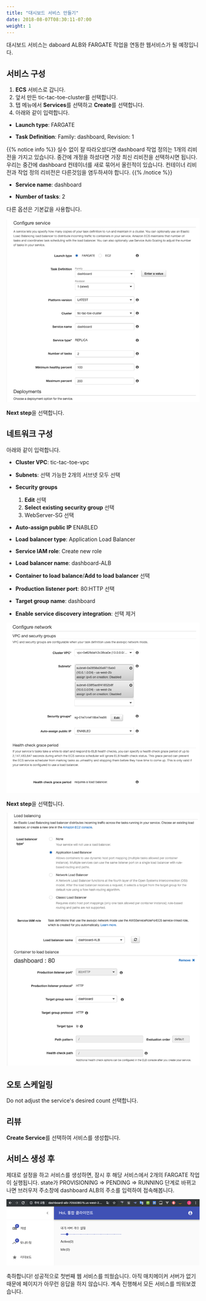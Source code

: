 ```yaml
---
title: "대시보드 서비스 만들기"
date: 2018-08-07T08:30:11-07:00
weight: 1
---
```


대시보드 서비스는 daboard ALB와 FARGATE 작업을 연동한 웹서비스가 될 예정입니다.

## 서비스 구성

1. **ECS** 서비스로 갑니다.
1. 앞서 만든 tic-tac-toe-cluster를 선택합니다.
1. 탭 메뉴에서 **Services**를 선택하고 **Create**를 선택합니다.
1. 아래와 같이 입력합니다.

* **Launch type**: FARGATE

* **Task Definition**: Family: dashboard, Revision: 1


{{% notice info %}}
실수 없이 잘 따라오셨다면 dashboard 작업 정의는 1개의 리비전을 가지고 있습니다. 중간에 개정을 하셨다면 가장 최신 리비전을 선택하시면 됩니다. 우리는 중간에 dashboard 컨테이너를 새로 묶어서 올린적이 있습니다. 컨테이너 리비전과 작업 정의 리비전은 다른것임을 염두하셔야 합니다. 
{{% /notice %}}

* **Service name**: dashboard

* **Number of tasks**: 2

다른 옵션은 기본값을 사용합니다.

![Example Service](/images/tic-tac-toe/service-dashbard-1.png)

**Next step**을 선택합니다.


## 네트워크 구성

아래와 같이 입력합니다.

* **Cluster VPC**: tic-tac-toe-vpc

* **Subnets**: 선택 가능한 2개의 서브넷 모두 선택

* **Security groups**

  1. **Edit** 선택
  1. **Select existing security group** 선택
  1. WebServer-SG 선택

* **Auto-assign public IP** ENABLED

* **Load balancer type**: Application Load Balancer

* **Service IAM role**: Create new role

* **Load balancer name**: dashboard-ALB

* **Container to load balance**/**Add to load balancer** 선택

* **Production listener port**: 80:HTTP 선택

* **Target group name**: dashboard

* **Enable service discovery integration**: 선택 제거

![Example Service](/images/tic-tac-toe/service-dashbard-2.png)

**Next step**을 선택합니다.


![Example Service](/images/tic-tac-toe/service-dashbard-3.png)

## 오토 스케일링

Do not adjust the service's desired count 선택합니다.

## 리뷰

**Create Service**를 선택하여 서비스를 생성합니다.


## 서비스 생성 후

제대로 설정을 하고 서비스를 생성하면, 잠시 후 해당 서비스에서 2개의 FARGATE 작업이 실행됩니다.
state가 PROVISIONING => PENDING => RUNNING 단계로 바뀌고나면 브러우저 주소창에 dashboard ALB의 주소를 입력하여 접속해봅니다.

![Example Service](/images/tic-tac-toe/service-dashbard-4.png)

축하합니다! 성공적으로 첫번째 웹 서비스를 띄웠습니다.
아직 매치메이커 서버가 없기때문에 페이지가 아무런 응답을 하지 않습니다.
계속 진행해서 모든 서비스를 띄워보겠습니다.
